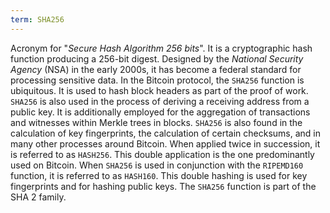 ```yaml
---
term: SHA256
---
```


Acronym for "*Secure Hash Algorithm 256 bits*". It is a cryptographic hash function producing a 256-bit digest. Designed by the *National Security Agency* (NSA) in the early 2000s, it has become a federal standard for processing sensitive data. In the Bitcoin protocol, the `SHA256` function is ubiquitous. It is used to hash block headers as part of the proof of work. `SHA256` is also used in the process of deriving a receiving address from a public key. It is additionally employed for the aggregation of transactions and witnesses within Merkle trees in blocks. `SHA256` is also found in the calculation of key fingerprints, the calculation of certain checksums, and in many other processes around Bitcoin. When applied twice in succession, it is referred to as `HASH256`. This double application is the one predominantly used on Bitcoin. When `SHA256` is used in conjunction with the `RIPEMD160` function, it is referred to as `HASH160`. This double hashing is used for key fingerprints and for hashing public keys. The `SHA256` function is part of the SHA 2 family.

